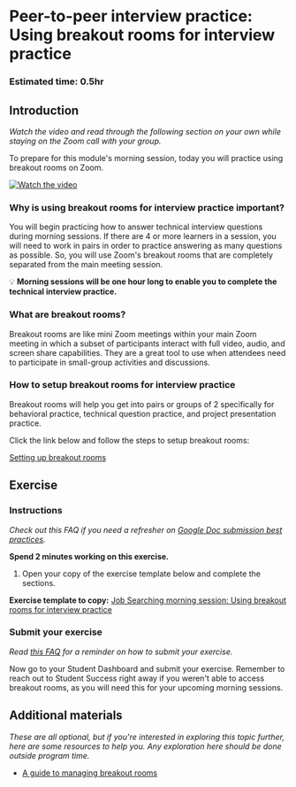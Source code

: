 # Peer-to-peer interview practice: Using breakout rooms for interview practice

### **Estimated time**: 0.5hr

## Introduction

*Watch the video and read through the following section on your own while staying on the Zoom call with your group.* 

To prepare for this module's morning session, today you will practice using breakout rooms on Zoom. 

[![Watch the video](https://img.youtube.com/vi/fUV3gr2g744/0.jpg)](https://youtu.be/fUV3gr2g744)

### Why is using breakout rooms for interview practice important?

You will begin practicing how to answer technical interview questions during morning sessions. If there are 4 or more learners in a session, you will need to work in pairs in order to practice answering as many questions as possible. So, you will use Zoom's breakout rooms that are completely separated from the main meeting session.

💡 **Morning sessions will be one hour long to enable you to complete the technical interview practice.** 

### What are breakout rooms?

Breakout rooms are like mini Zoom meetings within your main Zoom meeting in which a subset of participants interact with full video, audio, and screen share capabilities. They are a great tool to use when attendees need to participate in small-group activities and discussions.

### How to setup breakout rooms for interview practice

Breakout rooms will help you get into pairs or groups of 2 specifically for behavioral practice, technical question practice, and project presentation practice.

Click the link below and follow the steps to setup breakout rooms:

[Setting up breakout rooms](https://github.com/microverseinc/curriculum-professional-skills/blob/main/job-search/setting-up-breakout-rooms.md)

## Exercise

### Instructions

*Check out this FAQ if you need a refresher on [Google Doc submission best practices](https://microverse.zendesk.com/hc/en-us/articles/360063156813).*

**Spend 2 minutes working on this exercise.**

1. Open your copy of the exercise template below and complete the sections. 

**Exercise template to copy:** [Job Searching morning session: Using breakout rooms for interview practice](https://docs.google.com/document/d/1w2_Rg_z3B6aKfkEVkz3tOAC3GAbluDBw2-QxB0z00eA/edit#)

### Submit your exercise

*Read [this FAQ](https://microverse.zendesk.com/hc/en-us/articles/360061344234) for a reminder on how to submit your exercise.* 

Now go to your Student Dashboard and submit your exercise. Remember to reach out to Student Success right away if you weren't able to access breakout rooms, as you will need this for your upcoming morning sessions. 

## Additional materials

*These are all optional, but if you're interested in exploring this topic further, here are some resources to help you. Any exploration here should be done outside program time.*

- [A guide to managing breakout rooms](https://it.tufts.edu/guides/audio-and-virtual-conferencing-zoom/breakout-rooms)
